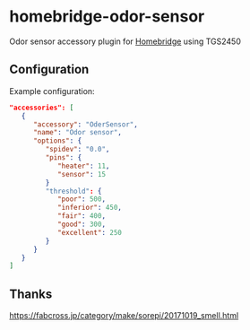 # homebridge-odor-sensor

Odor sensor accessory plugin for [Homebridge](https://github.com/homebridge/homebridge) using TGS2450

## Configuration

Example configuration:

```json
"accessories": [
   {
      "accessory": "OderSensor",
      "name": "Odor sensor",
      "options": {
         "spidev": "0.0",
         "pins": {
            "heater": 11,
            "sensor": 15
         }
         "threshold": {
            "poor": 500,
            "inferior": 450,
            "fair": 400,
            "good": 300,
            "excellent": 250
         }
      }
   }
]
```

## Thanks

https://fabcross.jp/category/make/sorepi/20171019_smell.html
